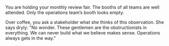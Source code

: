 You are holding your monthly review fair. The booths of all teams are well attended. Only the operations team’s booth looks empty.

Over coffee, you ask a stakeholder what she thinks of this observation. She says dryly: &quot;No wonder. These gentlemen are the obstructionists in everything. We can never build what we believe makes sense. Operations always gets in the way.&quot;
